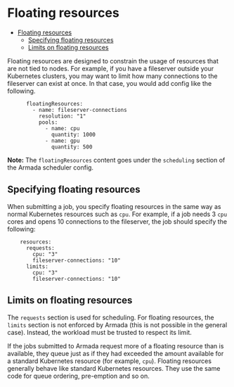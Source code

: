 # Floating resources
- [Floating resources](#floating-resources)
  - [Specifying floating resources](#specifying-floating-resources)
  - [Limits on floating resources](#limits-on-floating-resources)

Floating resources are designed to constrain the usage of resources that are not tied to nodes. For example, if you have a fileserver outside your Kubernetes clusters, you may want to limit how many connections to the fileserver can exist at once. In that case, you would add config like the following.

```
      floatingResources:
        - name: fileserver-connections
          resolution: "1"
          pools:
            - name: cpu
              quantity: 1000
            - name: gpu
              quantity: 500
```

**Note:** The `floatingResources` content goes under the `scheduling` section of the Armada scheduler config.

## Specifying floating resources

When submitting a job, you specify floating resources in the same way as normal Kubernetes resources such as `cpu`. For example, if a job needs 3 `cpu` cores and opens 10 connections to the fileserver, the job should specify the following:

```
    resources:
      requests:
        cpu: "3"
        fileserver-connections: "10"
      limits:
        cpu: "3"
        fileserver-connections: "10"
```

## Limits on floating resources

The `requests` section is used for scheduling. For floating resources, the `limits` section is not enforced by Armada (this is not possible in the general case). Instead, the workload must be trusted to respect its limit.

If the jobs submitted to Armada request more of a floating resource than is available, they queue just as if they had exceeded the amount available for a standard Kubernetes resource (for example, `cpu`). Floating resources generally behave like standard Kubernetes resources. They use the same code for queue ordering, pre-emption and so on.
